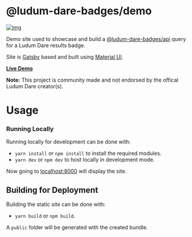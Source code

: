 

# @ludum-dare-badges/demo

[![img](https://github.com/woofers/ludum-dare-badges/workflows/build/badge.svg)](https://github.com/woofers/ludum-dare-badges/actions)

Demo site used to showcase and build a [@ludum-dare-badges/api](https://github.com/woofers/ludum-dare-badges/tree/master/packages/api) query
for a Ludum Dare results badge.

Site is [Gatsby](https://www.gatsbyjs.org/) based and built using [Material UI](https://material-ui.com/).

**[Live Demo](https://badges.vandoorn.ca)**

**Note:** This project is community made and not endorsed by the offical Ludum Dare creator(s).


# Usage


### Running Locally

Running locally for development can be done with:

-   `yarn install` or `npm install` to install the required modules.
-   `yarn dev` or `npm dev` to host locally in development mode.

Now going to [localhost:8000](http://localhost:8000) will display the site.


## Building for Deployment

Building the static site can be done with:

-   `yarn build` or `npm build`.

A `public` folder will be generated with the created bundle.
